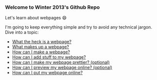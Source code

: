 ### Welcome to Winter 2013's Github Repo

Let's learn about webpages :smile:

I'm going to keep everything simple and try to avoid any technical jargon. Dive into a topic:

- [What the heck is a webpage?](https://github.com/EID100/2013-winter/wiki/Chapter-01:-What-the-heck-is-a-webpage%3F)
- [What makes up a webpage?](https://github.com/EID100/2013-winter/wiki/Chapter-02:-What-makes-up-a-webpage%3F)
- [How can I make a webpage?](https://github.com/EID100/2013-winter/wiki/Chapter-03:-How-can-I-make-a-webpage%3F)
- [How can I add stuff to my webpage?](https://github.com/EID100/2013-winter/wiki/Chapter-04:-How-can-I-add-stuff-to-my-webpage%3F)
- [How can I make my webpage prettier? (optional)](https://github.com/EID100/2013-winter/wiki/Chapter-05:-How-can-I-make-my-webpage-prettier%3F-%28optional%29)
- [How can I preview my webpage online? (optional)](https://github.com/EID100/2013-winter/wiki/Chapter-06:-How-can-I-preview-my-webpage-online%3F-%28optional%29)
- [How can I put my webpage online?](https://github.com/EID100/2013-winter/wiki/Chapter-07:-How-can-I-put-my-webpage-online%3F)

